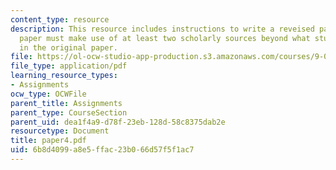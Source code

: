```yaml
---
content_type: resource
description: This resource includes instructions to write a reveised paper. The revised
  paper must make use of at least two scholarly sources beyond what students used
  in the original paper.
file: https://ol-ocw-studio-app-production.s3.amazonaws.com/courses/9-00-introduction-to-psychology-fall-2004/6b8d4099a8e5ffac23b066d57f5f1ac7_paper4.pdf
file_type: application/pdf
learning_resource_types:
- Assignments
ocw_type: OCWFile
parent_title: Assignments
parent_type: CourseSection
parent_uid: dea1f4a9-d78f-23eb-128d-58c8375dab2e
resourcetype: Document
title: paper4.pdf
uid: 6b8d4099-a8e5-ffac-23b0-66d57f5f1ac7
---
```

